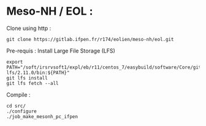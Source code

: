 # Meso-NH / EOL : 

Clone using http : 

    git clone https://gitlab.ifpen.fr/r174/eolien/meso-nh/eol.git

Pre-requis : Install Large File Storage (LFS)

    export PATH="/soft/irsrvsoft1/expl/eb/r11/centos_7/easybuild/software/Core/git-lfs/2.11.0/bin:${PATH}"
    git lfs install
    git lfs fetch --all
    
Compile :

    cd src/
    ./configure
    ./job_make_mesonh_pc_ifpen
